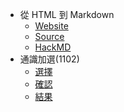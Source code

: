+ 從 HTML 到 Markdown
	+ [Website](https://twjmy.github.io/MDHTML)
	+ [Source](MDHTML)
	+ [HackMD](https://hackmd.io/@NCHUIT/mdhtml)
+ 通識加選(1102)
	+ [選擇](https://twjmy.github.io/gned_add2_list)
	+ [確認](https://twjmy.github.io/gned_add3_check)
	+ [結果](https://twjmy.github.io/gned_add4_dml)
